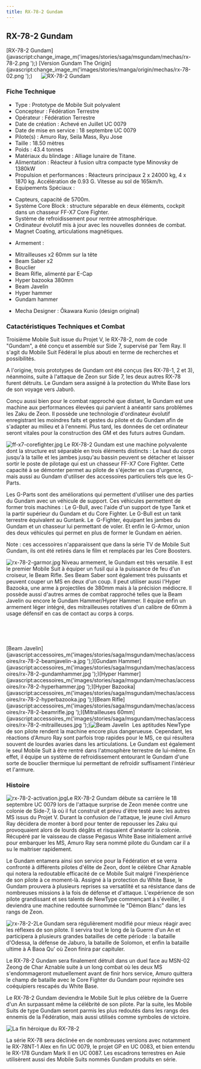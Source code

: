 ```yaml
---
title: RX-78-2 Gundam
---
```


RX-78-2 Gundam
--------------


[RX-78-2 Gundam](javascript:change_image_m('images/stories/saga/msgundam/mechas/rx-78-2.png
');) [Version Gundam The Origin](javascript:change_image_m('images/stories/manga/origin/mechas/rx-78-02.png
');)      ![
RX-78-2 Gundam](/images/stories/saga/msgundam/mechas/rx-78-2.png
)    
### Fiche Technique


- Type : Prototype de Mobile Suit polyvalent  
- Concepteur : Fédération Terrestre  
- Opérateur : Fédération Terrestre  
- Date de création : Achevé en Juillet UC 0079  
- Date de mise en service : 18 septembre UC 0079  
- Pilote(s) : Amuro Ray, Seila Mass, Ryu Jose  
- Taille : 18.50 mètres  
- Poids : 43.4 tonnes  
- Matériaux du blindage : Alliage lunaire de Titane.   
- Alimentation : Réacteur à fusion ultra compacte type Minovsky de 1380kW  
- Propulsion et performances : Réacteurs principaux 2 x 24000 kg, 4 x 1870 kg. Accélération de 0.93 G. Vitesse au sol de 165km/h.  
- Equipements Spéciaux :


* Capteurs, capacité de 5700m.
* Système Core Block : structure séparable en deux éléments, cockpit dans un chasseur FF-X7 Core Fighter.
* Système de refroidissement pour rentrée atmosphérique.
* Ordinateur évolutif mis à jour avec les nouvelles données de combat.
* Magnet Coating, articulations magnétiques.


- Armement :


* Mitrailleuses x2 60mm sur la tête
* Beam Saber x2
* Bouclier
* Beam Rifle, alimenté par E-Cap
* Hyper bazooka 380mm
* Beam Javelin
* Hyper hammer
* Gundam hammer


- Mecha Designer : Ôkawara Kunio (design original)


### Catactéristiques Techniques et Combat


Troisième Mobile Suit issue du Projet V, le RX-78-2, nom de code "Gundam", a été conçu et assemblé sur Side 7, supervisé par Tem Ray. Il s'agit du Mobile Suit Fédéral le plus abouti en terme de recherches et possibilités.


A l'origine, trois prototypes de Gundam ont été conçus (les RX-78-1, 2 et 3), néanmoins, suite à l'attaque de Zeon sur Side 7, les deux autres RX-78 furent détruits. Le Gundam sera assigné à la protection du White Base lors de son voyage vers Jaburô.


Conçu aussi bien pour le combat rapproché que distant, le Gundam est une machine aux performances élevées qui parvient à anéantir sans problèmes les Zaku de Zeon. Il possède une technologie d'ordinateur évolutif enregistrant les moindres faits et gestes du pilote et du Gundam afin de s'adapter au milieu et à l'ennemi. Plus tard, les données de cet ordinateur seront vitales pour la construction des GM et des futurs autres Gundam.


![ff-x7-corefighter.jpg](/images/mini/images-stories-saga-msgundam-mechas-accessoires-_tb_200x_ff-x7-corefighter.jpg)
Le RX-78-2 Gundam est une machine polyvalente dont la structure est séparable en trois éléments distincts : Le haut du corps jusqu'à la taille et les jambes jusqu'au bassin peuvent se détacher et laisser sortir le poste de pilotage qui est un chasseur FF-X7 Core Fighter. Cette capacité à se démonter permet au pilote de s'éjecter en cas d'urgence, mais aussi au Gundam d'utiliser des accessoires particuliers tels que les G-Parts.


Les G-Parts sont des améliorations qui permettent d'utiliser une des parties du Gundam avec un véhicule de support. Ces véhicules permettent de former trois machines : Le G-Bull, avec l'aide d'un support de type Tank et la partir supérieur du Gundam et du Core Fighter. Le G-Bull est un tank terrestre équivalent au Guntank. Le  G-Fighter, équipant les jambes du Gundam et un chasseur lui permettant de voler. Et enfin le G-Armor, union des deux véhicules qui permet en plus de former le Gundam en aérien. 
  
Note : ces accessoires n'apparaissent que dans la série TV de Mobile Suit Gundam, ils ont été retirés dans le film et remplacés par les Core Boosters.


![rx-78-2-garmor.jpg](/images/mini/images-stories-saga-msgundam-mechas-accessoires-_tb_200x_rx-78-2-garmor.jpg)
Niveau armement, le Gundam est très versatile. Il est le premier Mobile Suit à équiper un fusil qui a la puissance de feu d'un croiseur, le Beam Rifle. Ses Beam Saber sont également très puissants et peuvent couper un MS en deux d'un coup. Il peut utiliser aussi l'Hyper Bazooka, une arme à projectiles de 380mm mais à la précision médiocre. Il possède aussi d'autres armes de combat rapproché telles que la Beam Javelin ou encore le Gundam Hammer/Hyper Hammer. Il équipe enfin un armement léger intégré, des mitrailleuses rotatives d'un calibre de 60mm à usage défensif en cas de contact au corps à corps.


 

 


[Beam Javelin](javascript:accessoires_m('images/stories/saga/msgundam/mechas/accessoires/rx-78-2-beamjavelin-a.jpg
');)[Gundam Hammer](javascript:accessoires_m('images/stories/saga/msgundam/mechas/accessoires/rx-78-2-gundamhammer.jpg
');)[Hyper Hammer](javascript:accessoires_m('images/stories/saga/msgundam/mechas/accessoires/rx-78-2-hyperhammer.jpg
');)[Hyper Bazooka](javascript:accessoires_m('images/stories/saga/msgundam/mechas/accessoires/rx-78-2-hyperbazooka.jpg
');)[Beam Rifle](javascript:accessoires_m('images/stories/saga/msgundam/mechas/accessoires/rx-78-2-beamrifle.jpg
');)[Mitrailleuses 60mm](javascript:accessoires_m('images/stories/saga/msgundam/mechas/accessoires/rx-78-2-mitrailleuses.jpg
');)![
Beam Javelin](/images/stories/saga/msgundam/mechas/accessoires/rx-78-2-beamjavelin-a.jpg
) 
Les aptitudes NewType de son pilote rendent la machine encore plus dangerueuse. Cependant, les réactions d'Amuro Ray sont parfois trop rapides pour le MS, ce qui résultera souvent de lourdes avaries dans les articulations. Le Gundam est également le seul Mobile Suit à être rentré dans l'atmosphère terrestre de lui-même. En effet, il équipe un système de refroidissement entourant le Gundam d'une sorte de bouclier thermique lui permettant de refroidir suffisament l'intérieur et l'armure.


### Histoire


![rx-78-2-activation.jpg](/images/mini/images-stories-saga-msgundam-mechas-accessoires-_tb_200x_rx-78-2-activation.jpg)Le RX-78-2 Gundam débute sa carrière le 18 septembre UC 0079 lors de l'attaque surprise de Zeon menée contre une colonie de Side-7, là où il fut construit et prévu d'être testé avec les autres MS issus du Projet V. Durant la confusion de l'attaque, le jeune civil Amuro Ray décidera de monter à bord pour tenter de repousser les Zaku qui provoquaient alors de lourds dégâts et risquaient d'anéantir la colonie. Récupéré par le vaisseau de classe Pegasus White Base initialement arrivé pour embarquer les MS, Amuro Ray sera nommé pilote du Gundam car il a su le maitriser rapidement.


Le Gundam entamera ainsi son service pour la Fédération et se verra confronté à différents pilotes d'élite de Zeon, dont le célèbre Char Aznable qui notera la redoutable efficacité de ce Mobile Suit malgré l'inexpérience de son pilote à ce moment-là. Assigné à la protection du White Base, le Gundam prouvera à plusieurs reprises sa versatilité et sa résistance dans de nombreuses missions à la fois de défense et d'attaque. L'expérience de son pilote grandissant et ses talents de NewType commençant à s'éveiller, il deviendra une machine redoutée surnommée le "Démon Blanc" dans les rangs de Zeon.


![rx-78-2-2](/images/mini/images-stories-saga-msgundam-mechas-accessoires-_tb_200x133_rx-78-2-2.jpg)Le Gundam sera régulièrement modifié pour mieux réagir avec les réflexes de son pilote. Il servira tout le long de la Guerre d'un An et participera à plusieurs grandes batailles de cette période : la bataille d'Odessa, la défense de Jaburo, la bataille de Solomon, et enfin la bataille ultime à A Baoa Qu' où Zeon finira par capituler.


Le RX-78-2 Gundam sera finalement détruit dans un duel face au MSN-02 Zeong de Char Aznable suite à un long combat où les deux MS s'endommageront mutuellement avant de finir hors service, Amuro quittera le champ de bataille avec le Core Fighter du Gundam pour rejoindre ses coéquipiers rescapés du White Base.


Le RX-78-2 Gundam deviendra le Mobile Suit le plus célèbre de la Guerre d'un An surpassant même la célébrité de son pilote. Par la suite, les Mobile Suits de type Gundam seront parmis les plus redoutés dans les rangs des ennemis de la Fédération, mais aussi utilisés comme symboles de victoire.


![La fin héroique du RX-78-2](/images/mini/images-stories-saga-msgundam-mechas-accessoires-_tb_200x133_rx-78-2-fin.jpg)


La série RX-78 sera déclinée en de nombreuses versions avec notamment le RX-78NT-1 Alex en fin UC 0079, le projet GP en UC 0083, et bien entendu le RX-178 Gundam Mark II en UC 0087. Les escadrons terrestres en Asie utilisèrent aussi des Mobile Suits nommés Gundam produits en série.



